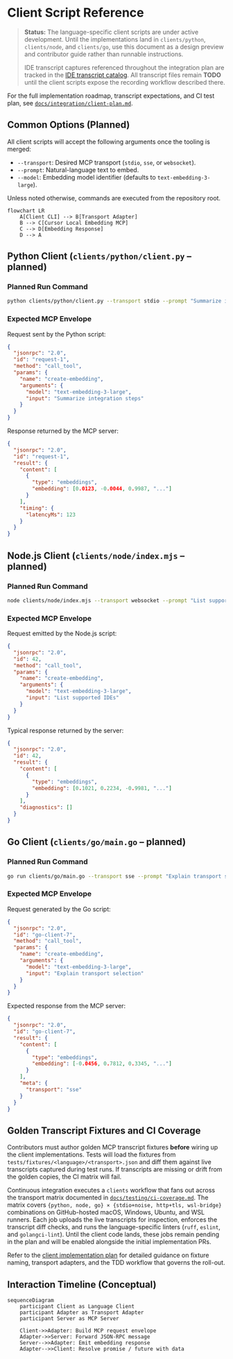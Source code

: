 # Client Script Reference

> **Status:** The language-specific client scripts are under active development. Until
> the implementations land in `clients/python`, `clients/node`, and `clients/go`, use
> this document as a design preview and contributor guide rather than runnable
> instructions.
>
> IDE transcript captures referenced throughout the integration plan are tracked in the
> [IDE transcript catalog](./transcripts/ide/README.md). All transcript files remain
> **TODO** until the client scripts expose the recording workflow described there.

For the full implementation roadmap, transcript expectations, and CI test plan, see
[`docs/integration/client-plan.md`](./client-plan.md).

## Common Options (Planned)

All client scripts will accept the following arguments once the tooling is merged:

- `--transport`: Desired MCP transport (`stdio`, `sse`, or `websocket`).
- `--prompt`: Natural-language text to embed.
- `--model`: Embedding model identifier (defaults to `text-embedding-3-large`).

Unless noted otherwise, commands are executed from the repository root.

```mermaid
flowchart LR
    A[Client CLI] --> B[Transport Adapter]
    B --> C[Cursor Local Embedding MCP]
    C --> D[Embedding Response]
    D --> A
```

## Python Client (`clients/python/client.py` – planned)

### Planned Run Command

```bash
python clients/python/client.py --transport stdio --prompt "Summarize integration steps" --model text-embedding-3-large
```

### Expected MCP Envelope

Request sent by the Python script:

```json
{
  "jsonrpc": "2.0",
  "id": "request-1",
  "method": "call_tool",
  "params": {
    "name": "create-embedding",
    "arguments": {
      "model": "text-embedding-3-large",
      "input": "Summarize integration steps"
    }
  }
}
```

Response returned by the MCP server:

```json
{
  "jsonrpc": "2.0",
  "id": "request-1",
  "result": {
    "content": [
      {
        "type": "embeddings",
        "embedding": [0.0123, -0.0044, 0.9987, "..."]
      }
    ],
    "timing": {
      "latencyMs": 123
    }
  }
}
```

## Node.js Client (`clients/node/index.mjs` – planned)

### Planned Run Command

```bash
node clients/node/index.mjs --transport websocket --prompt "List supported IDEs" --model text-embedding-3-large
```

### Expected MCP Envelope

Request emitted by the Node.js script:

```json
{
  "jsonrpc": "2.0",
  "id": 42,
  "method": "call_tool",
  "params": {
    "name": "create-embedding",
    "arguments": {
      "model": "text-embedding-3-large",
      "input": "List supported IDEs"
    }
  }
}
```

Typical response returned by the server:

```json
{
  "jsonrpc": "2.0",
  "id": 42,
  "result": {
    "content": [
      {
        "type": "embeddings",
        "embedding": [0.1021, 0.2234, -0.9981, "..."]
      }
    ],
    "diagnostics": []
  }
}
```

## Go Client (`clients/go/main.go` – planned)

### Planned Run Command

```bash
go run clients/go/main.go --transport sse --prompt "Explain transport selection" --model text-embedding-3-large
```

### Expected MCP Envelope

Request generated by the Go script:

```json
{
  "jsonrpc": "2.0",
  "id": "go-client-7",
  "method": "call_tool",
  "params": {
    "name": "create-embedding",
    "arguments": {
      "model": "text-embedding-3-large",
      "input": "Explain transport selection"
    }
  }
}
```

Expected response from the MCP server:

```json
{
  "jsonrpc": "2.0",
  "id": "go-client-7",
  "result": {
    "content": [
      {
        "type": "embeddings",
        "embedding": [-0.0456, 0.7812, 0.3345, "..."]
      }
    ],
    "meta": {
      "transport": "sse"
    }
  }
}
```

## Golden Transcript Fixtures and CI Coverage

Contributors must author golden MCP transcript fixtures **before** wiring up the
client implementations. Tests will load the fixtures from
`tests/fixtures/<language>/<transport>.json` and diff them against live transcripts
captured during test runs. If transcripts are missing or drift from the golden copies,
the CI matrix will fail.

Continuous integration executes a `clients` workflow that fans out across the transport
matrix documented in [`docs/testing/ci-coverage.md`](../testing/ci-coverage.md). The
matrix covers `{python, node, go} × {stdio+noise, http+tls, wsl-bridge}` combinations on
GitHub-hosted macOS, Windows, Ubuntu, and WSL runners. Each job uploads the live
transcripts for inspection, enforces the transcript diff checks, and runs the
language-specific linters (`ruff`, `eslint`, and `golangci-lint`). Until the client code
lands, these jobs remain pending in the plan and will be enabled alongside the initial
implementation PRs.

Refer to the [client implementation plan](./client-plan.md) for detailed guidance on
fixture naming, transport adapters, and the TDD workflow that governs the roll-out.

## Interaction Timeline (Conceptual)

```mermaid
sequenceDiagram
    participant Client as Language Client
    participant Adapter as Transport Adapter
    participant Server as MCP Server

    Client->>Adapter: Build MCP request envelope
    Adapter->>Server: Forward JSON-RPC message
    Server-->>Adapter: Emit embedding response
    Adapter-->>Client: Resolve promise / future with data
```
